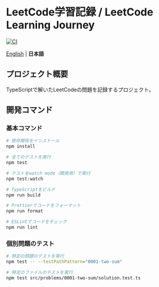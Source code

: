 # LeetCode学習記録 / LeetCode Learning Journey

[![CI](https://github.com/minamizawa-git/leetcode-typescript/actions/workflows/main.yml/badge.svg)](https://github.com/minamizawa-git/leetcode-typescript/actions/workflows/main.yml)

[English](./README.en.md) | **日本語**

## プロジェクト概要

TypeScriptで解いたLeetCodeの問題を記録するプロジェクト。

## 開発コマンド

### 基本コマンド

```bash
# 依存関係をインストール
npm install

# 全てのテストを実行
npm test

# テストをwatch mode（開発用）で実行
npm test:watch

# TypeScriptをビルド
npm run build

# Prettierでコードをフォーマット
npm run format

# ESLintでコードをチェック
npm run lint
```

### 個別問題のテスト

```bash
# 特定の問題のテストを実行
npm test -- --testPathPattern="0001-two-sum"

# 特定のファイルのテストを実行
npm test src/problems/0001-two-sum/solution.test.ts
```
